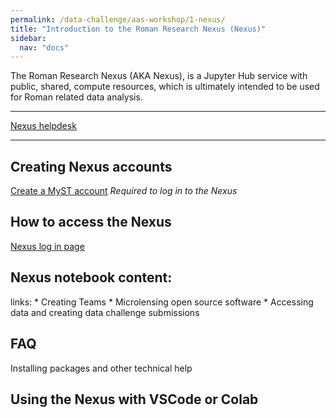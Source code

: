 ```yaml
---
permalink: /data-challenge/aas-workshop/1-nexus/
title: "Introduction to the Roman Research Nexus (Nexus)"
sidebar:
  nav: "docs"
---
```


The Roman Research Nexus (AKA Nexus), is a Jupyter Hub service with public, shared, compute resources, which is ultimately intended to be used for Roman related data analysis.

---

[Nexus helpdesk](https://stsci.service-now.com/roman)

---

## Creating Nexus accounts

[Create a MyST account](https://proper.stsci.edu/proper/authentication/auth) *Required to log in to the Nexus*

## How to access the Nexus

[Nexus log in page](https://roman.science.stsci.edu/hub/)

## Nexus notebook content:

links:
    * Creating Teams
    * Microlensing open source software
    * Accessing data and creating data challenge submissions

## FAQ

Installing packages and other technical help

## Using the Nexus with VSCode or Colab
